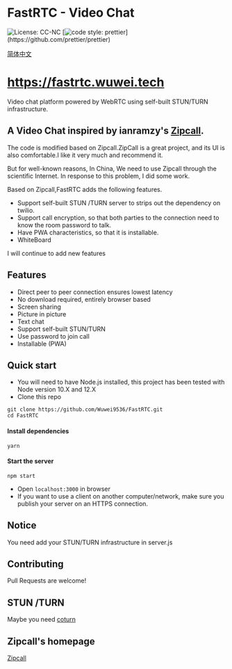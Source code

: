 # FastRTC - Video Chat

![License: CC-NC](https://img.shields.io/badge/License-CCNC-blue.svg)
[![code style: prettier](https://img.shields.io/badge/code_style-prettier-ff69b4.svg?)](https://github.com/prettier/prettier)

[简体中文](./README-zh_CN.md)

# https://fastrtc.wuwei.tech

Video chat platform powered by WebRTC using self-built STUN/TURN infrastructure.

## A Video Chat inspired by ianramzy's [Zipcall](https://github.com/ianramzy/decentralized-video-chat).

The code is modified based on Zipcall.ZipCall is a great project, and its UI is also comfortable.I like it very much and recommend it.

But for well-known reasons, In China, We need to use Zipcall through the scientific Internet.
In response to this problem, I did some work.

Based on Zipcall,FastRTC adds the following features.

- Support self-built STUN /TURN server to strips out the dependency on twilio.
- Support call encryption, so that both parties to the connection need to know the room password to talk.
- Have PWA characteristics, so that it is installable.
- WhiteBoard

I will continue to add new features

## Features

- Direct peer to peer connection ensures lowest latency
- No download required, entirely browser based
- Screen sharing
- Picture in picture
- Text chat
- Support self-built STUN/TURN
- Use password to join call
- Installable (PWA)

## Quick start

- You will need to have Node.js installed, this project has been tested with Node version 10.X and 12.X
- Clone this repo

```
git clone https://github.com/Wuwei9536/FastRTC.git
cd FastRTC
```

#### Install dependencies

```
yarn
```

#### Start the server

```
npm start
```

- Open `localhost:3000` in browser
- If you want to use a client on another computer/network, make sure you publish your server on an HTTPS connection.

## Notice

You need add your STUN/TURN infrastructure in server.js

## Contributing

Pull Requests are welcome!

## STUN /TURN

Maybe you need [coturn](https://github.com/coturn/coturn)

## Zipcall's homepage

[Zipcall](https://github.com/ianramzy/decentralized-video-chat)

